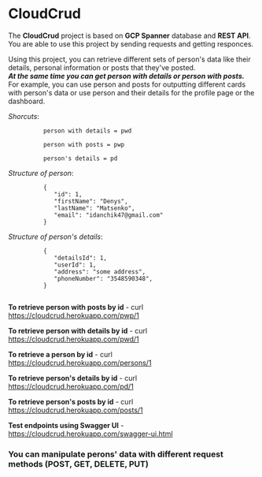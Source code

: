 # CloudCrud

The **CloudCrud** project is based on **GCP Spanner** database and **REST API**.
You are able to use this project by sending requests and getting responces.

Using this project, you can retrieve different sets of person's data like their details, 
personal information or posts that they've posted.
<br>__*At the same time you can get person with details or person with posts.*__<br>
For example, you can use person and posts for outputting different cards with person's data 
or use person and their details for the profile page or the dashboard.

*Shorcuts*: 

```
          person with details = pwd

          person with posts = pwp
          
          person's details = pd
```
*Structure of person*:
```
          {
             "id": 1,
             "firstName": "Denys",
             "lastName": "Matsenko",
             "email": "idanchik47@gmail.com"
          }
```          
*Structure of person's details*:
```
          {
             "detailsId": 1,
             "userId": 1,
             "address": "some address",
             "phoneNumber": "3548590348",
          }         
          
 ```
**To retrieve person with posts by id** - curl https://cloudcrud.herokuapp.com/pwp/1

**To retrieve person with details by id** - curl https://cloudcrud.herokuapp.com/pwd/1

**To retrieve a person by id** - curl https://cloudcrud.herokuapp.com/persons/1

**To retrieve person's details by id** - curl https://cloudcrud.herokuapp.com/pd/1

**To retrieve person's posts by id** - curl https://cloudcrud.herokuapp.com/posts/1

**Test endpoints using Swagger UI** - https://cloudcrud.herokuapp.com/swagger-ui.html

### You can manipulate perons' data with different request methods (POST, GET, DELETE, PUT)
